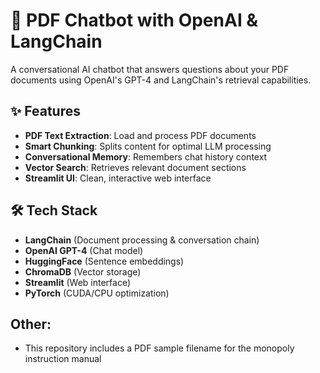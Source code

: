 # 📄 PDF Chatbot with OpenAI & LangChain

A conversational AI chatbot that answers questions about your PDF documents using OpenAI's GPT-4 and LangChain's retrieval capabilities.


## ✨ Features
- **PDF Text Extraction**: Load and process PDF documents
- **Smart Chunking**: Splits content for optimal LLM processing
- **Conversational Memory**: Remembers chat history context
- **Vector Search**: Retrieves relevant document sections
- **Streamlit UI**: Clean, interactive web interface

## 🛠 Tech Stack
- **LangChain** (Document processing & conversation chain)
- **OpenAI GPT-4** (Chat model)
- **HuggingFace** (Sentence embeddings)
- **ChromaDB** (Vector storage)
- **Streamlit** (Web interface)
- **PyTorch** (CUDA/CPU optimization)

## Other:
- This repository includes a PDF sample filename for the monopoly instruction manual 
